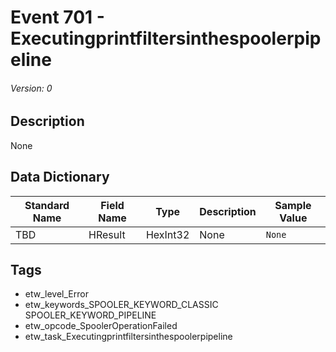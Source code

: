 # Event 701 - Executingprintfiltersinthespoolerpipeline
###### Version: 0

## Description
None

## Data Dictionary
|Standard Name|Field Name|Type|Description|Sample Value|
|---|---|---|---|---|
|TBD|HResult|HexInt32|None|`None`|

## Tags
* etw_level_Error
* etw_keywords_SPOOLER_KEYWORD_CLASSIC SPOOLER_KEYWORD_PIPELINE
* etw_opcode_SpoolerOperationFailed
* etw_task_Executingprintfiltersinthespoolerpipeline